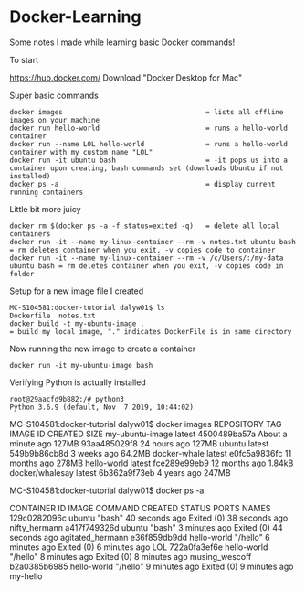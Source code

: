 # Docker-Learning
Some notes I made while learning basic Docker commands! 

To start

https://hub.docker.com/
Download "Docker Desktop for Mac"

Super basic commands

```
docker images									= lists all offline images on your machine
docker run hello-world 							= runs a hello-world container
docker run --name LOL hello-world				= runs a hello-world container with my custom name "LOL"
docker run -it ubuntu bash						= -it pops us into a container upon creating, bash commands set (downloads Ubuntu if not installed)
docker ps -a  									= display current running containers
```
Little bit more juicy
```
docker rm $(docker ps -a -f status=exited -q)   = delete all local containers
docker run -it --name my-linux-container --rm -v notes.txt ubuntu bash 			= rm deletes container when you exit, -v copies code to container
docker run -it --name my-linux-container --rm -v /c/Users/:/my-data ubuntu bash = rm deletes container when you exit, -v copies code in folder
```

Setup for a new image file I created 
```
MC-S104581:docker-tutorial dalyw01$ ls
Dockerfile	notes.txt
docker build -t my-ubuntu-image . 												= build my local image, "." indicates DockerFile is in same directory
```
Now running the new image to create a container
```
docker run -it my-ubuntu-image bash
```
Verifying Python is actually installed
```
root@29aacfd9b882:/# python3
Python 3.6.9 (default, Nov  7 2019, 10:44:02) 
```

MC-S104581:docker-tutorial dalyw01$ docker images
REPOSITORY          TAG                 IMAGE ID            CREATED              SIZE
my-ubuntu-image     latest              4500489ba57a        About a minute ago   127MB
<none>              <none>              93aa485029f8        24 hours ago         127MB
ubuntu              latest              549b9b86cb8d        3 weeks ago          64.2MB
docker-whale        latest              e0fc5a9836fc        11 months ago        278MB
hello-world         latest              fce289e99eb9        12 months ago        1.84kB
docker/whalesay     latest              6b362a9f73eb        4 years ago          247MB

MC-S104581:docker-tutorial dalyw01$ docker ps -a

CONTAINER ID        IMAGE               COMMAND             CREATED             STATUS                      PORTS               NAMES
129c0282096c        ubuntu              "bash"              40 seconds ago      Exited (0) 38 seconds ago                       nifty_hermann
a417f749326d        ubuntu              "bash"              3 minutes ago       Exited (0) 44 seconds ago                       agitated_hermann
e36f859db9dd        hello-world         "/hello"            6 minutes ago       Exited (0) 6 minutes ago                        LOL
722a0fa3ef6e        hello-world         "/hello"            8 minutes ago       Exited (0) 8 minutes ago                        musing_wescoff
b2a0385b6985        hello-world         "/hello"            9 minutes ago       Exited (0) 9 minutes ago                        my-hello























